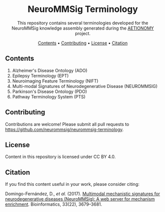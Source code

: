 <h1 align="center">
  <br>
  NeuroMMSig Terminology
  </a>
  <br>
</h1>

<p align="center">
This repository contains several terminologies developed for the 
NeuroMMSig knowledge assembly generated during the <a href="https://aetionomy.eu">AETIONOMY</a> 
project.
</p>

<p align="center">
  <a href="#contents">Contents</a> •
  <a href="#contributing">Contributing</a> •
  <a href="#contributing">License</a> •
  <a href="#contributing">Citation</a>
</p>

## Contents

1. Alzheimer's Disease Ontology (ADO)
2. Epilepsy Terminology (EPT)
3. Neuroimaging Feature Terminology (NIFT)
4. Multi-modal Signatures of Neurodegenerative Disease (NEUROMMSIG)
5. Parkinson's Disease Ontology (PDO)
6. Pathway Terminology System (PTS)

## Contributing

Contributions are welcome! Please submit all pull requests to https://github.com/neurommsig/neurommsig-terminology.

## License

Content in this repository is licensed under CC BY 4.0.

## Citation

If you find this content useful in your work, please consider citing:

Domingo-Fernández, D., *et al.* (2017). [Multimodal mechanistic signatures for neurodegenerative 
diseases (NeuroMMSig): A web server for mechanism enrichment](https://doi.org/10.1093/bioinformatics/btx399). 
Bioinformatics, 33(22), 3679–3681.
